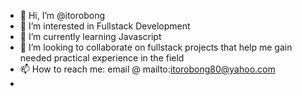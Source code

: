 - 👋 Hi, I’m @itorobong
- 👀 I’m interested in Fullstack Development
- 🌱 I’m currently learning Javascript
- 💞️ I’m looking to collaborate on fullstack projects that help me gain needed practical experience in the field
- 📫 How to reach me: email @ mailto:itorobong80@yahoo.com
- 

<!---
itorobong/itorobong is a ✨ special ✨ repository because its `README.md` (this file) appears on your GitHub profile.
You can click the Preview link to take a look at your changes.
--->
